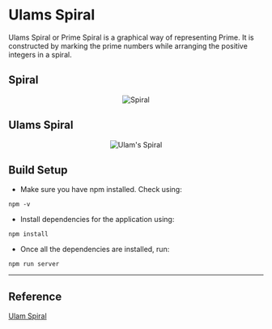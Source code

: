 # Ulams Spiral

Ulams Spiral or Prime Spiral is a graphical way of representing Prime. It is constructed by marking the prime numbers while arranging the positive integers in a spiral.

## Spiral

<p align="center">
  <img src="https://cdncontribute.geeksforgeeks.org/wp-content/uploads/UlamSpiral-11-1.png?raw=true" alt="Spiral"/>
</p>

## Ulams Spiral

<p align="center">
  <img src="https://cdncontribute.geeksforgeeks.org/wp-content/uploads/UlamSpiral-2-1.png?raw=true" alt="Ulam's Spiral"/>
</p>

## Build Setup

* Make sure you have npm installed. Check using:
```
npm -v
```

* Install dependencies for the application using:
```
npm install
```

* Once all the dependencies are installed, run:
```
npm run server
```

---
## Reference
[Ulam Spiral](https://en.wikipedia.org/wiki/Ulam_spiral)
